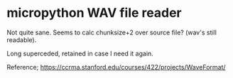 micropython WAV file reader
===
Not quite sane.  Seems to calc chunksize+2 over source file? (wav's still readable).

Long superceded, retained in case I need it again.

Reference; https://ccrma.stanford.edu/courses/422/projects/WaveFormat/
